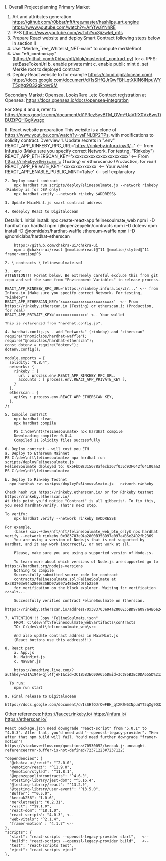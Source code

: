 I. Overall Project planning
Primary Market
  1. Art and attributes generation
    https://github.com/r0bbar/nft/tree/master/hashlips_art_engine
    https://www.youtube.com/watch?v=ArYfwaYNhRE 
  2. IPFS https://www.youtube.com/watch?v=3jizwk6_m1s
  3. Prepare React website and deploy Smart Contract following steps below in section II
  4. Use "Merkle_Tree_Whitelist_NFT-main" to compute merkleRoot
  5. Use "nft_contract.py" (https://github.com/r0bbar/nft/blob/master/nft_contract.py) to:
    a. IPFS: setBaseTokenUri
    b. enable private mint
    c. enable public mint
    d. set Merkle root to deployed contract
  6. Deploy React website to for example https://cloud.digitalocean.com/
    https://docs.google.com/document/d/1sSHfQJrQwFBH_qtXKlN6INpuWYT5qXg9Q32gRrqvr9M

Secondary Market: Opensea, LooksRare ..etc
  Contract registration at Opensea: https://docs.opensea.io/docs/opensea-integration 

For Step 4 and 6, refer to https://docs.google.com/document/d/1PRez5yvBTM_OVmFUaV1fX0Vx6wsTiBUZtPQHGgXwzgo

II. React website preparation
This website is a clone of https://www.youtube.com/watch?v=ynFNLBP2TPs, with modifications to solidity contract.
  Overview
    1. Update secrets in ".env"
      REACT_APP_RINKEBY_RPC_URL='https://rinkeby.infura.io/v3/...'  <-- from Infura.io (Make sure you specify correct Network. For testing, "Rinkeby")
      REACT_APP_ETHERSCAN_KEY='xxxxxxxxxxxxxxxxxxxxxxxx'            <-- From https://rinkeby.etherscan.io (Testing) or etherscan.io (Production, for real)
      REACT_APP_PRIVATE_KEY='xxxxxxxxxxxxxx'                        <-- Your wallet
      REACT_APP_ENABLE_PUBLIC_MINT='false'                          <-- self explanatory

    2. Deploy smart contract
        npx hardhat run scripts/deployFelinesoulmate.js --network rinkeby (Rinkeby is for DEV only)
        npx hardhat verify --network rinkeby $ADDRESS$

    3. Update MainMint.js smart contract address

    4. Redeploy React to Digitalocean

  Details
    1. Initial install:
        npx create-react-app felinesoulmate_web
        npm i -D hardhat
        npx hardhat
        npm i @openzeppelin/contracts
        npm i -D dotenv
        npm install -D @nomiclabs/hardhat-waffle ethereum-waffle 
        npm i -D @nomiclabs/hardhat-etherscan
        
        https://github.com/chakra-ui/chakra-ui
        npm i @chakra-ui/react @emotion/react@^11 @emotion/styled@^11 framer-motion@^6

    2. \ contracts \ felinesoulmate.sol

    3. .env 
    ATTENTION!!! Format below. Be extremely careful exclude this from git repo and set the same from "Environment Variables" in release process.

    REACT_APP_RINKEBY_RPC_URL='https://rinkeby.infura.io/v3/...' <-- from Infura.io (Make sure you specify correct Network. For testing, "Rinkeby")
    REACT_APP_ETHERSCAN_KEY='xxxxxxxxxxxxxxxxxxxxxxxx'  <-- From https://rinkeby.etherscan.io (Testing) or etherscan.io (Production, for real)
    REACT_APP_PRIVATE_KEY='xxxxxxxxxxxxxx' <-- Your wallet

    This is referenced from "hardhat.config.js".

    4. hardhat.config.js - add "networks" (rinkeby) and "etherscan"
    require("@nomiclabs/hardhat-waffle");
    require("@nomiclabs/hardhat-etherscan");
    const dotenv = require("dotenv");
    dotenv.config();

    module.exports = {
      solidity: "0.8.4",
      networks: {
        rinkeby : {
          url : process.env.REACT_APP_RINKEBY_RPC_URL,
          accounts : [ process.env.REACT_APP_PRIVATE_KEY ],
        }
      },
      etherscan : {
        apiKey : process.env.REACT_APP_ETHERSCAN_KEY,
      },
    };

    5. Compile contract
        npx hardhat clean
        npx hardhat compile

        PS C:\dev\nft\felinesoulmate> npx hardhat compile
        Downloading compiler 0.8.4
        Compiled 11 Solidity files successfully

    6. Deploy contract - will cost you ETH
    a. Deploy to Ethereum Mainnet
    PS C:\dev\nft\felinesoulmate> npx hardhat run scripts/deployFelinesoulmate.js
    FelineSoulmate deployed to: 0x5FbDB2315678afecb367f032d93F642f64180aa3
    PS C:\dev\nft\felinesoulmate>

    b. Deploy to Rinkeby Testnet
      npx hardhat run scripts/deployFelinesoulmate.js --network rinkeby

    Check hash via https://rinkeby.etherscan.io/ or for Rinkeby testnet https://rinkeby.etherscan.io/
    At this point you'd notice "Contract" is all gibberish. To fix this, you need hardhat-verify. That's next step.

    To verify:
        npx hardhat verify --network rinkeby $ADDRESS$
      
    For example,
        (base) xxx:~/dev/nft/nft/felinesoulmate_web_btn_only$ npx hardhat verify --network rinkeby 0x383703e94a2800B35BD97a097a4B6e24D2fb2369
        You are using a version of Node.js that is not supported by Hardhat, and it may work incorrectly, or not work at all.

        Please, make sure you are using a supported version of Node.js.

        To learn more about which versions of Node.js are supported go to https://hardhat.org/nodejs-versions
        Nothing to compile
        Successfully submitted source code for contract
        contracts/felinesoulmate.sol:FelineSoulmate at 0x383703e94a2800B35BD97a097a4B6e24D2fb2369
        for verification on the block explorer. Waiting for verification result...

        Successfully verified contract FelineSoulmate on Etherscan.
        https://rinkeby.etherscan.io/address/0x383703e94a2800B35BD97a097a4B6e24D2fb2369#code

    7. ATTENTION!!! Copy "FelineSoulmate.json"
        FROM: C:\dev\nft\felinesoulmate_web\artifacts\contracts
        TO: C:\dev\nft\felinesoulmate_web\src

        And also update contract address in MainMint.js
        (React buttons use this address!!!)

    8. React part
        a. App.js
        b. MainMint.js
        c. NavBar.js

        https://onedrive.live.com/?authkey=%21AI94eFqjl4fjeFI&cid=3C186B3EC0DA655D&id=3C186B3EC0DA655D%2130070&parId=3C186B3EC0DA655D%2130067&action=locate 

      To run:
        npm run start

    9. Final release to Digitalocean
      https://docs.google.com/document/d/1sSHfQJrQwFBH_qtXKlN6INpuWYT5qXg9Q32gRrqvr9M

Other references:
    https://faucet.rinkeby.io/
    https://infura.io/
    https://etherscan.io/

    React package.json need downgrade "react-script" from "5.0.1" to "4.0.3". After that, you'd need add "--openssl-legacy-provider". THen after that npm build will fail. You'd need further downgrade "framer-motion"!
    https://stackoverflow.com/questions/70530052/keccak-js-uncaught-referenceerror-buffer-is-not-defined/72371223#72371223

    "dependencies": {
      "@chakra-ui/react": "^2.0.0",
      "@emotion/react": "^11.9.0",
      "@emotion/styled": "^11.8.1",
      "@openzeppelin/contracts": "^4.6.0",
      "@testing-library/jest-dom": "^5.16.4",
      "@testing-library/react": "^13.2.0",
      "@testing-library/user-event": "^13.5.0",
      "Buffer": "^0.0.0",
      "keccak256": "1.0.6",
      "merkletreejs": "0.2.31",
      "react": "^18.1.0",
      "react-dom": "^18.1.0",
      "react-scripts": "4.0.3", <-- 
      "web-vitals": "^2.1.4",
      "framer-motion" : "4.1.7" <-- 
    },
    "scripts": {
      "start": "react-scripts --openssl-legacy-provider start",   <-- 
      "build": "react-scripts --openssl-legacy-provider build",   <-- 
      "test": "react-scripts test",
      "eject": "react-scripts eject"
    },


